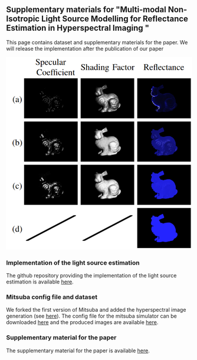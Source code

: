 ## Supplementary materials for "Multi-modal Non-Isotropic Light Source Modelling for Reflectance Estimation in Hyperspectral Imaging "

This page contains dataset and supplementary materials for the paper. We will release the implementation after the publication of our paper

![example](https://github.com/jmehami1/MMHS-RE/blob/main/docs/images/illustration.png "illustration")

### Implementation of the light source estimation

The github repository providing the implementation of the light source estimation is available [here](https://github.com/jmehami1/MMHS-RE).

### Mitsuba config file and dataset

We forked the first version of Mitsuba and added the hyperspectral image generation (see [here](https://github.com/jmehami1/mitsuba)). The config file for the mitsuba simulator can be downloaded [here]() and the produced images are available [here]().

### Supplementary material for the paper

The supplementary material for the paper is available [here](https://drive.google.com/file/d/1SxRDQslgx4DHqqKqA2xz2Qg-8DNb6T10/view?usp=sharing).
